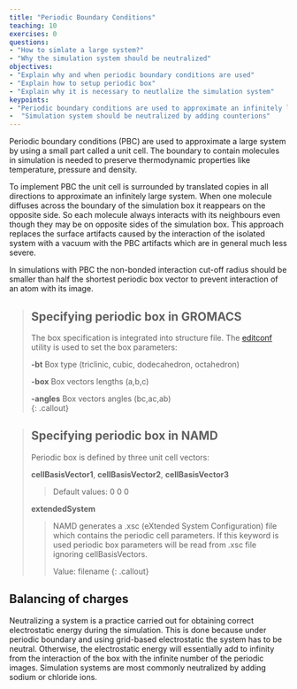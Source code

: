 ```yaml
---
title: "Periodic Boundary Conditions"
teaching: 10
exercises: 0
questions:
- "How to simlate a large system?"
- "Why the simulation system should be neutralized"
objectives:
- "Explain why and when periodic boundary conditions are used"
- "Explain how to setup periodic box"
- "Explain why it is necessary to neutlalize the simulation system"
keypoints:
- "Periodic boundary conditions are used to approximate an infinitely large system"
-  "Simulation system should be neutralized by adding counterions"
---
```

Periodic boundary conditions (PBC) are used to approximate a large system by using a small part called a unit cell. The boundary to contain molecules in simulation is needed to preserve thermodynamic properties like temperature, pressure and density.

To implement PBC the unit cell is surrounded by translated copies in all directions to approximate an infinitely large system. When one molecule diffuses across the boundary of the simulation box it reappears on the opposite side. So each molecule always interacts with its neighbours even though they may be on opposite sides of the simulation box. This approach replaces the surface artifacts caused by the interaction of the isolated system with a vacuum with the PBC artifacts which are in general much less severe.

In simulations with PBC the non-bonded interaction cut-off radius should be smaller than half the shortest periodic box vector to prevent interaction of an atom with its image.

> ## Specifying periodic box in GROMACS
> The box specification is integrated into structure file. The [editconf](http://manual.gromacs.org/archive/5.0/programs/gmx-editconf.html) utility is used to set the box parameters:
>
> **-bt**  Box type (triclinic, cubic, dodecahedron, octahedron)<br>
>
> **-box** Box vectors lengths (a,b,c)<br>
>
> **-angles** Box vectors angles   (bc,ac,ab)<br>
{: .callout}

> ## Specifying periodic box in NAMD
> Periodic box is defined by three unit cell vectors:
>
> **cellBasisVector1**, **cellBasisVector2**, **cellBasisVector3**
>>
>> Default values: 0 0 0
>
> **extendedSystem**
>> NAMD generates a .xsc (eXtended System Configuration) file which contains the periodic cell parameters. If this keyword is used periodic box parameters will be read from .xsc file ignoring cellBasisVectors.
>>
>> Value: filename
{: .callout}

## Balancing of charges
Neutralizing a system is a practice carried out for obtaining correct electrostatic energy during the simulation. This is done because under periodic boundary and using grid-based electrostatic the system has to be neutral. Otherwise, the electrostatic energy will essentially add to infinity from the interaction of the box with the infinite number of the periodic images. Simulation systems are most commonly neutralized by adding sodium or chloride ions.

